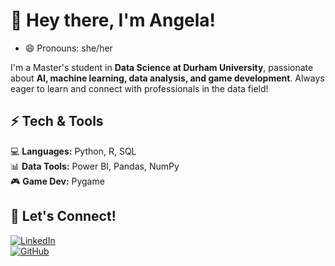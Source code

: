 # 👋 Hey there, I'm Angela!  
- 😄 Pronouns: she/her

I'm a Master's student in **Data Science at Durham University**, passionate about **AI, machine learning, data analysis, and game development**. Always eager to learn and connect with professionals in the data field! 

## ⚡ Tech & Tools  
💻 **Languages:** Python, R, SQL  
📊 **Data Tools:** Power BI, Pandas, NumPy  
🎮 **Game Dev:** Pygame  

## 📢 Let's Connect!  
[![LinkedIn](https://img.shields.io/badge/-LinkedIn-blue?style=flat&logo=Linkedin&logoColor=white)](https://www.linkedin.com/in/angela-hg)  
[![GitHub](https://img.shields.io/badge/-GitHub-black?style=flat&logo=github)](https://github.com/angela-hg)  

<!--
**angela-hg/angela-hg** is a ✨ _special_ ✨ repository because its `README.md` (this file) appears on your GitHub profile.

Here are some ideas to get you started:

- 🔭 I’m currently working on ...
- 🌱 I’m currently learning ...
- 👯 I’m looking to collaborate on ...
- 🤔 I’m looking for help with ...
- 💬 Ask me about ...
- 📫 How to reach me: ...
- ⚡ Fun fact: ...
-->
